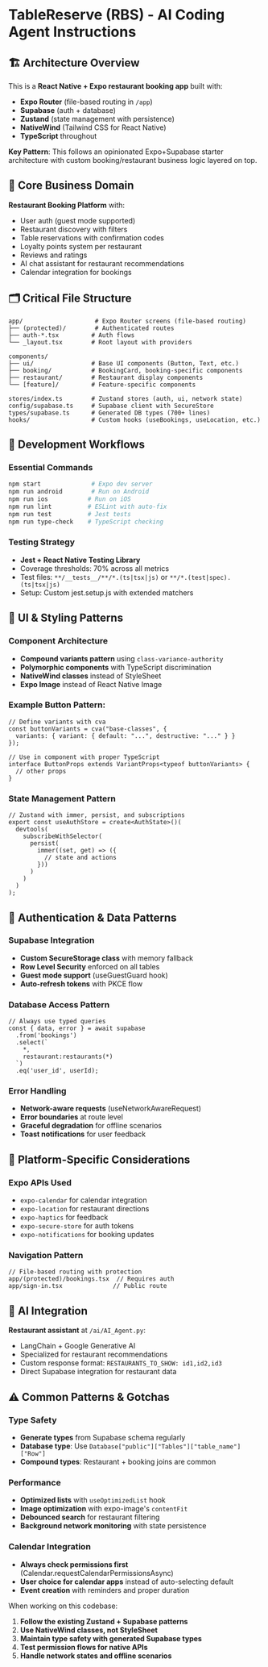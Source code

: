 # TableReserve (RBS) - AI Coding Agent Instructions

## 🏗️ Architecture Overview

This is a **React Native + Expo restaurant booking app** built with:
- **Expo Router** (file-based routing in `/app`)
- **Supabase** (auth + database) 
- **Zustand** (state management with persistence)
- **NativeWind** (Tailwind CSS for React Native)
- **TypeScript** throughout

**Key Pattern**: This follows an opinionated Expo+Supabase starter architecture with custom booking/restaurant business logic layered on top.

## 🎯 Core Business Domain

**Restaurant Booking Platform** with:
- User auth (guest mode supported)
- Restaurant discovery with filters
- Table reservations with confirmation codes
- Loyalty points system per restaurant
- Reviews and ratings
- AI chat assistant for restaurant recommendations
- Calendar integration for bookings

## 🗂️ Critical File Structure

```
app/                    # Expo Router screens (file-based routing)
├── (protected)/        # Authenticated routes
├── auth-*.tsx         # Auth flows
└── _layout.tsx        # Root layout with providers

components/
├── ui/                # Base UI components (Button, Text, etc.)
├── booking/           # BookingCard, booking-specific components
├── restaurant/        # Restaurant display components
└── [feature]/         # Feature-specific components

stores/index.ts        # Zustand stores (auth, ui, network state)
config/supabase.ts     # Supabase client with SecureStore
types/supabase.ts      # Generated DB types (700+ lines)
hooks/                 # Custom hooks (useBookings, useLocation, etc.)
```

## 🔧 Development Workflows

### Essential Commands
```bash
npm start              # Expo dev server
npm run android        # Run on Android
npm run ios           # Run on iOS  
npm run lint          # ESLint with auto-fix
npm run test          # Jest tests
npm run type-check    # TypeScript checking
```

### Testing Strategy
- **Jest + React Native Testing Library**
- Coverage thresholds: 70% across all metrics
- Test files: `**/__tests__/**/*.(ts|tsx|js)` or `**/*.(test|spec).(ts|tsx|js)`
- Setup: Custom jest.setup.js with extended matchers

## 🎨 UI & Styling Patterns

### Component Architecture
- **Compound variants pattern** using `class-variance-authority`
- **Polymorphic components** with TypeScript discrimination
- **NativeWind classes** instead of StyleSheet
- **Expo Image** instead of React Native Image

### Example Button Pattern:
```tsx
// Define variants with cva
const buttonVariants = cva("base-classes", {
  variants: { variant: { default: "...", destructive: "..." } }
});

// Use in component with proper TypeScript
interface ButtonProps extends VariantProps<typeof buttonVariants> {
  // other props
}
```

### State Management Pattern
```tsx
// Zustand with immer, persist, and subscriptions
export const useAuthStore = create<AuthState>()(
  devtools(
    subscribeWithSelector(
      persist(
        immer((set, get) => ({
          // state and actions
        }))
      )
    )
  )
);
```

## 🔐 Authentication & Data Patterns

### Supabase Integration
- **Custom SecureStorage class** with memory fallback
- **Row Level Security** enforced on all tables
- **Guest mode support** (useGuestGuard hook)
- **Auto-refresh tokens** with PKCE flow

### Database Access Pattern
```tsx
// Always use typed queries
const { data, error } = await supabase
  .from('bookings')
  .select(`
    *,
    restaurant:restaurants(*)
  `)
  .eq('user_id', userId);
```

### Error Handling
- **Network-aware requests** (useNetworkAwareRequest)
- **Error boundaries** at route level
- **Graceful degradation** for offline scenarios
- **Toast notifications** for user feedback

## 📱 Platform-Specific Considerations

### Expo APIs Used
- `expo-calendar` for calendar integration
- `expo-location` for restaurant directions  
- `expo-haptics` for feedback
- `expo-secure-store` for auth tokens
- `expo-notifications` for booking updates

### Navigation Pattern
```tsx
// File-based routing with protection
app/(protected)/bookings.tsx  // Requires auth
app/sign-in.tsx              // Public route
```

## 🤖 AI Integration

**Restaurant assistant** at `/ai/AI_Agent.py`:
- LangChain + Google Generative AI
- Specialized for restaurant recommendations
- Custom response format: `RESTAURANTS_TO_SHOW: id1,id2,id3`
- Direct Supabase integration for restaurant data

## ⚠️ Common Patterns & Gotchas

### Type Safety
- **Generate types** from Supabase schema regularly
- **Database type**: Use `Database["public"]["Tables"]["table_name"]["Row"]`
- **Compound types**: Restaurant + booking joins are common

### Performance
- **Optimized lists** with `useOptimizedList` hook
- **Image optimization** with expo-image's `contentFit`
- **Debounced search** for restaurant filtering
- **Background network monitoring** with state persistence

### Calendar Integration
- **Always check permissions first** (Calendar.requestCalendarPermissionsAsync)
- **User choice for calendar apps** instead of auto-selecting default
- **Event creation** with reminders and proper duration

When working on this codebase:
1. **Follow the existing Zustand + Supabase patterns**
2. **Use NativeWind classes, not StyleSheet**
3. **Maintain type safety with generated Supabase types** 
4. **Test permission flows for native APIs**
5. **Handle network states and offline scenarios**
